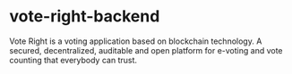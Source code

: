 # vote-right-backend
Vote Right is a voting application based on blockchain technology. A secured, decentralized, auditable and open platform for e-voting and vote counting that everybody can trust.
